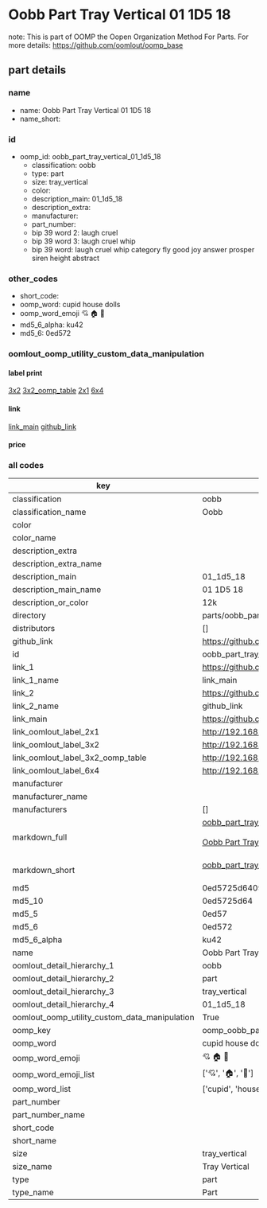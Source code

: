 # Oobb Part Tray Vertical 01 1D5 18  

note: This is part of OOMP the Oopen Organization Method For Parts. For more details: https://github.com/oomlout/oomp_base

##  part details





### name
* name: Oobb Part Tray Vertical 01 1D5 18
* name_short: 
### id
* oomp_id: oobb_part_tray_vertical_01_1d5_18
  * classification: oobb
  * type: part
  * size: tray_vertical
  * color: 
  * description_main: 01_1d5_18
  * description_extra: 
  * manufacturer: 
  * part_number: 
  * bip 39 word 2: laugh cruel
  * bip 39 word 3: laugh cruel whip
  * bip 39 word: laugh cruel whip category fly good joy answer prosper siren height abstract

### other_codes
* short_code: 
* oomp_word: cupid house dolls
* oomp_word_emoji :cupid: :house: :dolls:
* md5_6_alpha: ku42
* md5_6: 0ed572






### oomlout_oomp_utility_custom_data_manipulation
#### label print
[3x2](http://192.168.1.245:1112/?label=oomp%20ku42)
[3x2_oomp_table](http://192.168.1.107:1112/?label=oomp%20ku42)
[2x1](http://192.168.1.242:1112/?label=oomp%20ku42)
[6x4](http://192.168.1.55:1112/?label=oomp%20ku42)    

#### link

[link_main](https://github.com/oomlout/oomlout_oomp_current_version_messy/tree/main/parts/oobb_part_tray_vertical_01_1d5_18) [github_link](https://github.com/oomlout/oomlout_oomp_part_src/tree/main/parts/oobb_part_tray_vertical_01_1d5_18)                             

#### price







### all codes 
| key | value |  
| --- | --- |  
| classification | oobb |  
| classification_name | Oobb |  
| color |  |  
| color_name |  |  
| description_extra |  |  
| description_extra_name |  |  
| description_main | 01_1d5_18 |  
| description_main_name | 01 1D5 18 |  
| description_or_color | 12k |  
| directory | parts/oobb_part_tray_vertical_01_1d5_18 |  
| distributors | [] |  
| github_link | https://github.com/oomlout/oomlout_oomp_part_src/tree/main/parts/oobb_part_tray_vertical_01_1d5_18 |  
| id | oobb_part_tray_vertical_01_1d5_18 |  
| link_1 | https://github.com/oomlout/oomlout_oomp_current_version_messy/tree/main/parts/oobb_part_tray_vertical_01_1d5_18 |  
| link_1_name | link_main |  
| link_2 | https://github.com/oomlout/oomlout_oomp_part_src/tree/main/parts/oobb_part_tray_vertical_01_1d5_18 |  
| link_2_name | github_link |  
| link_main | https://github.com/oomlout/oomlout_oomp_current_version_messy/tree/main/parts/oobb_part_tray_vertical_01_1d5_18 |  
| link_oomlout_label_2x1 | http://192.168.1.242:1112/?label=oomp%20ku42 |  
| link_oomlout_label_3x2 | http://192.168.1.245:1112/?label=oomp%20ku42 |  
| link_oomlout_label_3x2_oomp_table | http://192.168.1.107:1112/?label=oomp%20ku42 |  
| link_oomlout_label_6x4 | http://192.168.1.55:1112/?label=oomp%20ku42 |  
| manufacturer |  |  
| manufacturer_name |  |  
| manufacturers | [] |  
| markdown_full | [oobb_part_tray_vertical_01_1d5_18](https://github.com/oomlout/oomlout_oomp_current_version_messy/tree/main/parts/oobb_part_tray_vertical_01_1d5_18)<br>[](https://github.com/oomlout/oomlout_oomp_current_version_messy/tree/main/parts/oobb_part_tray_vertical_01_1d5_18)<br>[Oobb Part Tray Vertical 01 1D5 18](https://github.com/oomlout/oomlout_oomp_current_version_messy/tree/main/parts/oobb_part_tray_vertical_01_1d5_18)<br><br> |  
| markdown_short | [oobb_part_tray_vertical_01_1d5_18](https://github.com/oomlout/oomlout_oomp_current_version_messy/tree/main/parts/oobb_part_tray_vertical_01_1d5_18)<br><br> |  
| md5 | 0ed5725d6409af1191acf243f4cd23ec |  
| md5_10 | 0ed5725d64 |  
| md5_5 | 0ed57 |  
| md5_6 | 0ed572 |  
| md5_6_alpha | ku42 |  
| name | Oobb Part Tray Vertical 01 1D5 18 |  
| oomlout_detail_hierarchy_1 | oobb |  
| oomlout_detail_hierarchy_2 | part |  
| oomlout_detail_hierarchy_3 | tray_vertical |  
| oomlout_detail_hierarchy_4 | 01_1d5_18 |  
| oomlout_oomp_utility_custom_data_manipulation | True |  
| oomp_key | oomp_oobb_part_tray_vertical_01_1d5_18 |  
| oomp_word | cupid house dolls |  
| oomp_word_emoji | :cupid: :house: :dolls: |  
| oomp_word_emoji_list | [':cupid:', ':house:', ':dolls:'] |  
| oomp_word_list | ['cupid', 'house', 'dolls'] |  
| part_number |  |  
| part_number_name |  |  
| short_code |  |  
| short_name |  |  
| size | tray_vertical |  
| size_name | Tray Vertical |  
| type | part |  
| type_name | Part |  
